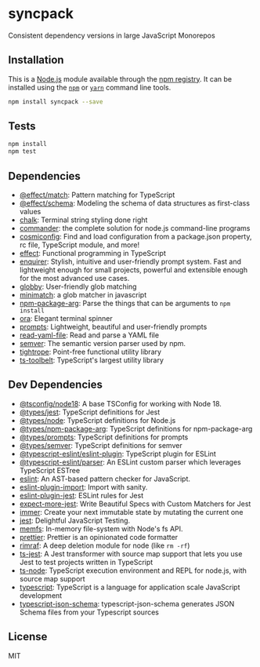 # syncpack

Consistent dependency versions in large JavaScript Monorepos

## Installation

This is a [Node.js](https://nodejs.org/) module available through the 
[npm registry](https://www.npmjs.com/). It can be installed using the 
[`npm`](https://docs.npmjs.com/getting-started/installing-npm-packages-locally)
or 
[`yarn`](https://yarnpkg.com/en/)
command line tools.

```sh
npm install syncpack --save
```

## Tests

```sh
npm install
npm test
```

## Dependencies

- [@effect/match](https://ghub.io/@effect/match): Pattern matching for TypeScript
- [@effect/schema](https://ghub.io/@effect/schema): Modeling the schema of data structures as first-class values
- [chalk](https://ghub.io/chalk): Terminal string styling done right
- [commander](https://ghub.io/commander): the complete solution for node.js command-line programs
- [cosmiconfig](https://ghub.io/cosmiconfig): Find and load configuration from a package.json property, rc file, TypeScript module, and more!
- [effect](https://ghub.io/effect): Functional programming in TypeScript
- [enquirer](https://ghub.io/enquirer): Stylish, intuitive and user-friendly prompt system. Fast and lightweight enough for small projects, powerful and extensible enough for the most advanced use cases.
- [globby](https://ghub.io/globby): User-friendly glob matching
- [minimatch](https://ghub.io/minimatch): a glob matcher in javascript
- [npm-package-arg](https://ghub.io/npm-package-arg): Parse the things that can be arguments to `npm install`
- [ora](https://ghub.io/ora): Elegant terminal spinner
- [prompts](https://ghub.io/prompts): Lightweight, beautiful and user-friendly prompts
- [read-yaml-file](https://ghub.io/read-yaml-file): Read and parse a YAML file
- [semver](https://ghub.io/semver): The semantic version parser used by npm.
- [tightrope](https://ghub.io/tightrope): Point-free functional utility library
- [ts-toolbelt](https://ghub.io/ts-toolbelt): TypeScript&#39;s largest utility library

## Dev Dependencies

- [@tsconfig/node18](https://ghub.io/@tsconfig/node18): A base TSConfig for working with Node 18.
- [@types/jest](https://ghub.io/@types/jest): TypeScript definitions for Jest
- [@types/node](https://ghub.io/@types/node): TypeScript definitions for Node.js
- [@types/npm-package-arg](https://ghub.io/@types/npm-package-arg): TypeScript definitions for npm-package-arg
- [@types/prompts](https://ghub.io/@types/prompts): TypeScript definitions for prompts
- [@types/semver](https://ghub.io/@types/semver): TypeScript definitions for semver
- [@typescript-eslint/eslint-plugin](https://ghub.io/@typescript-eslint/eslint-plugin): TypeScript plugin for ESLint
- [@typescript-eslint/parser](https://ghub.io/@typescript-eslint/parser): An ESLint custom parser which leverages TypeScript ESTree
- [eslint](https://ghub.io/eslint): An AST-based pattern checker for JavaScript.
- [eslint-plugin-import](https://ghub.io/eslint-plugin-import): Import with sanity.
- [eslint-plugin-jest](https://ghub.io/eslint-plugin-jest): ESLint rules for Jest
- [expect-more-jest](https://ghub.io/expect-more-jest): Write Beautiful Specs with Custom Matchers for Jest
- [immer](https://ghub.io/immer): Create your next immutable state by mutating the current one
- [jest](https://ghub.io/jest): Delightful JavaScript Testing.
- [memfs](https://ghub.io/memfs): In-memory file-system with Node&#39;s fs API.
- [prettier](https://ghub.io/prettier): Prettier is an opinionated code formatter
- [rimraf](https://ghub.io/rimraf): A deep deletion module for node (like `rm -rf`)
- [ts-jest](https://ghub.io/ts-jest): A Jest transformer with source map support that lets you use Jest to test projects written in TypeScript
- [ts-node](https://ghub.io/ts-node): TypeScript execution environment and REPL for node.js, with source map support
- [typescript](https://ghub.io/typescript): TypeScript is a language for application scale JavaScript development
- [typescript-json-schema](https://ghub.io/typescript-json-schema): typescript-json-schema generates JSON Schema files from your Typescript sources

## License

MIT